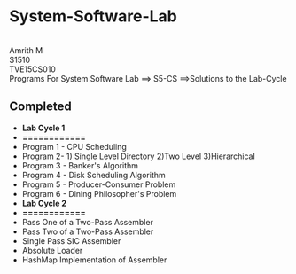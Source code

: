 # System-Software-Lab
<br>Amrith M
<br>S1510
<br>TVE15CS010
<br>Programs For System Software Lab ==> S5-CS ==>Solutions to the Lab-Cycle 
<br>
<h2>Completed</h2>
<ul>
<li><b>Lab Cycle 1</b></li>
<li><b>============</b></li>

  <li>Program 1 - CPU Scheduling</li>
  <li>Program 2-  1) Single Level Directory 2)Two Level 3)Hierarchical</li>
  <li>Program 3 - Banker's Algorithm</li>
  <li>Program 4 - Disk Scheduling Algorithm</li>
  <li>Program 5 - Producer-Consumer Problem</li>
  <li>Program 6 - Dining Philosopher's Problem</li>
  
  <li><b>Lab Cycle 2</b></li>
  <li><b>============</b></li>
  <li>Pass One of a Two-Pass Assembler</li>
  <li>Pass Two of a Two-Pass Assembler</li>
  <li>Single Pass SIC Assembler</li>
  <li>Absolute Loader</li>
  <li>HashMap Implementation of Assembler</li>
</ul>
